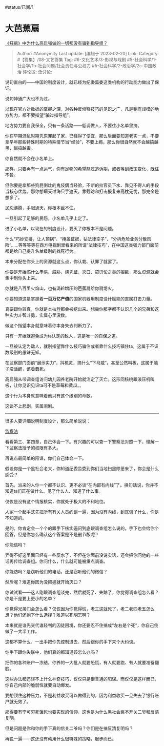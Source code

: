 #status/已阅/1 

# 大芭蕉扇
[《狂飙》中为什么高启强做的一切都没有骗到指导组？](https://www.zhihu.com/question/581147435/answer/2901591646)

> Author: #Anonymity
> Last update: [编辑于 2023-02-20]
> Link:
> Category: #【答集】/08-文艺答集
> Tag: #6-文化艺术/3-影视与戏剧 #5-社会科学/1-社会学/1b-社会问题/社会责任与公权力  #5-社会科学/2-政治学/2c-中国政治
> 评论区:
> 泛讨论:

说句直白的——中国的制度设计，就已经为纪委监委这类机构的行动能力做出了保证。

说句神通广大也不为过。

以现在官方对数据的掌握之深，对各种反侦察技巧的见识之广，凡是稍有规模的地方势力，都不要指望“骗过指导组”。

地方势力要自我保全，只有一条活路——低调做人，不要往小名单里挤。

你在早期混乱时期凭原罪起了家，已经得了便宜，那么后面要知道老实一点，不要拿早年那些特殊时期的特殊情节当“经验”，不要上瘾，那么你很自然就不会越搞越黑，越搞越毒。

你自然就不会在小名单上。

那样，只要再有一点运气，你有足够的希望熬过追诉期，或者等到政策变化、既往不咎。

但你要是拿那些狗屁倒灶的鬼伎俩当经验，不断的拉官员下水、靠见不得人的手段当核心优势。那你想瞒天过海只手遮天，靠截访和打击报复来高枕无忧，那完全是想多了。

民怨沸腾，手眼通天，你根本截不住。

一旦引起了足够的民怨，小名单几乎上定了。

进了小名单，以现在的制度设计，要灭了你根本不是问题。

什么“巧妙安排，让人顶锅”、“掩盖证据，钻法律空子”、“分拆危险业务分散风险”……等等等等在西方电视剧里看来的所谓“法律技巧”，在中国这类强力部门面前都是给自己提升名单级别的找死行为。

本来分配在你头上的资源就这么点，你认栽、认罪了就罢了。

你要是开始搞什么串供、威胁、烧凭证、灭口、搞舆论之类的招数，那么资源就会集中到你头上来。

你就是八百里火焰山，也有涡轮增压的芭蕉扇给你扇熄火。

你要知道这是掌握着**一百万亿产值**的国家机器用制度设计赋能的直属打击力量。

真要跟你较真，你就是本拉登都会被挖出来。想靠你那字都不认识几个的兄弟和这种实力斗智斗勇，实属心里没数。

做这个指望本身就意味着你本身失去判断力了。

只有一开始就避免成为ta认定的敌人，这是唯一的自保之道。

一旦被认定为敌人，就别指望靠什么技巧骗住或者靠什么技巧镇住ta，这属于不识数级别的愚昧无知。

在监察部门面前“展示实力”，抖机灵，搞什么“下马威”，甚至公然叫板，这属于脑子没活醒，该着蠢死。

高启强从带调查组访问幼儿园养老院开始就注定了灭亡。这形同核桃跟液压机叫板，让你见识见识ta可不是草莓和黄瓜。。

这个行为本身就意味着他只有这个级别的命数。

这谈不上悲剧，实属闹剧。

---

很多人要详细说明制度设计，那么简单说说：

[监察法​](http://www.npc.gov.cn/npc/c30834/201803/ce9c51c278f24ebab91b2178a4498404.shtml)

看看第三、第四章，自己体会一下。有兴趣的可以查一下警察法对照一下，理解一下监察法授予的权限有多大。

再说点最简单的阳谋，你们自己体会一下。

假设你是一个黑社会老大，你知道纪委监委到你们当地扫黑除恶来了，你会是什么感受？

首先，派来的人你一个都不认识、更不必谈“在内部有内线”了。换句话说，你并不知道ta们正在做什么、见了什么人、知道了什么事。

仅仅是没有这个情报核实，你就处于极大的不利地位。

人家一个起手式先把所有有关人员约谈一遍，因为没有内线，到底谈了什么，你是不知道的。

是的，你肯定会一个个的跟手下核实逼问到底跟调查组怎么说的，手下也会给你个回答，但是你怎么确认这个答案是不是删节版呢？

你能信吗？

弄得不好这里面已经有一些反水了，不但在你面前没说实话，还会把你问他的一些话再传给调查组。你问什么，什么就可能被重点调查。

你能防吗？是窃听他们的电话，还是窃听他们的微信？

然后呢？难道你因为没把握就开始灭口？

你试试看——这人刚跟调查组谈完，然后就死了、失踪了，你觉得调查组怎么看？你是不是要上更小的名单？

你觉得兄弟们会怎么看？仅仅因为你觉得慌，老三这就死了，老二老四老五怎么想？他们还剩下什么选择？难道以死明志啊？

本来就是谁先交代谁轻判的囚徒困境，你还要忍不住搞成“左右是个死”，你自己倒做了一大半工作。

这都不算什么，一出手把你先控制进去，然后跟你的手下来个大约谈。

你手下跟你失联中，他们真的都知道该怎么办吗？

把你的各种账户一冻结，你养的一大批人就要恐慌，有人就要跑、有人就要准备翻脸。

这些办法都还谈不上什么神奇技巧，仅仅只是很普通的阳谋。而仅仅是这样而已，你自己内部的脆弱性就要自动爆发。

要想顶住这种压力，不是利益收买可以做得到的，因为利益收买一旦失去了银行账户就无效了。

那得要有宁可穷死饿死也要实现的信仰，这也是为什么黑社会离不开关二爷和反清复明。

但是问题是你和你的手下真的信关二爷吗？你们是在搞反清复明吗？

再说一遍——这还没有动用什么很特殊的策略，起步而已。
